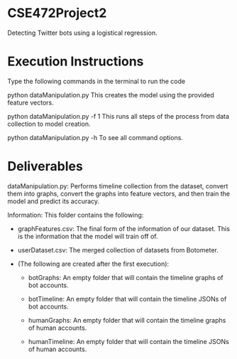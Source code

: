 # CSE472Project2
Detecting Twitter bots using a logistical regression. 

# Execution Instructions
Type the following commands in the terminal to run the code

python dataManipulation.py This creates the model using the provided feature vectors.

python dataManipulation.py -f 1 This runs all steps of the process from data collection to model creation.

python dataManipulation.py -h To see all command options.

# Deliverables 
dataManipulation.py: Performs timeline collection from the dataset, convert them into graphs, convert the graphs into feature vectors, and then train the model and predict its accuracy.

Information: This folder contains the following:

  - graphFeatures.csv: The final form of the information of our dataset. This is the information that the model will train off of.
  
  - userDataset.csv: The merged collection of datasets from Botometer.
  
  - (The following are created after the first execution):
  
    - botGraphs: An empty folder that will contain the timeline graphs of bot accounts.

    - botTimeline: An empty folder that will contain the timeline JSONs of bot accounts.

    - humanGraphs: An empty folder that will contain the timeline graphs of human accounts.

    - humanTimeline: An empty folder that will contain the timeline JSONs of human accounts.
